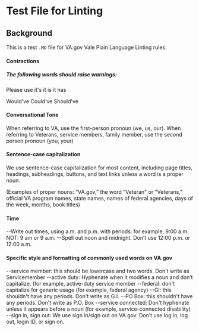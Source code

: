 # Test File for Linting

## Background

This is a test `.MD` file for VA.gov Vale Plain Language Linting rules.

#### Contractions

##### The following words should raise warnings:

Please use it's it is it has

Would've
Could've
Should've

#### Conversational Tone

When referring to VA, use the first-person pronoun (we, us, our).
When referring to Veterans, service members, family member, use the second person pronoun (you, your)

<!-- NOTE These are more like grammatical rules, hard to fix in vale -->

#### Sentence-case capitalization

We use sentence-case capitalization for most content, including page titles, headings, subheadings, buttons, and text links unless a word is a proper noun.

(Examples of proper nouns: “VA.gov,” the word “Veteran" or "Veterans," official VA program names, state names, names of federal agencies, days of the week, months, book titles)

<!-- Each of these are subcategories:

- VA specific proper nouns (Brand.yml)
- VA Program names (Brand.yml or Jargon.yml)
- State names
- Federal agencies
- Days of the week, months
- Book titles  -->

#### Time

--Write out times, using a.m. and p.m. with periods: for example, 9:00 a.m. NOT: 9 am or 9 a.m.
--Spell out noon and midnight. Don’t use 12:00 p.m. or 12:00 a.m.

#### Specific style and formatting of commonly used words on VA.gov

--service member: this should be lowercase and two words. Don't write as Servicemember
--active duty: Hyphenate when it modifies a noun and don’t capitalize. (for example, active-duty service member
--federal: don't capitalize for generic usage (for example, federal agency)
--GI: this shouldn't have any periods. Don't write as G.I.
--PO Box: this shouldn't have any periods. Don't write as P.O. Box
--service connected: Don't hyphenate unless it appears before a noun (for example, service-connected disability)
--sign in, sign out: We use sign in/sign out on VA.gov. Don’t use log in, log out, login ID, or sign on.
